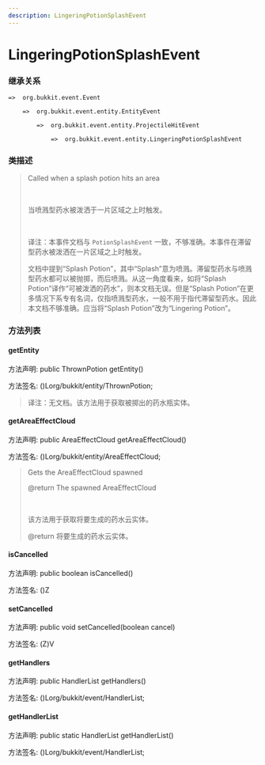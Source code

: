 ```yaml
---
description: LingeringPotionSplashEvent
---
```


# LingeringPotionSplashEvent

### 继承关系

    =>  org.bukkit.event.Event

        =>  org.bukkit.event.entity.EntityEvent

            =>  org.bukkit.event.entity.ProjectileHitEvent

                =>  org.bukkit.event.entity.LingeringPotionSplashEvent

### 类描述

> Called when a splash potion hits an area
> 
> <br>
> 
> 当喷溅型药水被泼洒于一片区域之上时触发。
> 
> <br>
> 
> 译注：本事件文档与 `PotionSplashEvent` 一致，不够准确。本事件在滞留型药水被泼洒在一片区域之上时触发。
> 
> 文档中提到“Splash Potion”，其中“Splash”意为喷溅。滞留型药水与喷溅型药水都可以被抛掷，而后喷溅。从这一角度看来，如将“Splash Potion”译作“可被泼洒的药水”，则本文档无误。但是“Splash Potion”在更多情况下系专有名词，仅指喷溅型药水，一般不用于指代滞留型药水。因此本文档不够准确。应当将“Splash Potion”改为“Lingering Potion”。

### 方法列表

#### getEntity

方法声明: public ThrownPotion getEntity()

方法签名: ()Lorg/bukkit/entity/ThrownPotion;

> 译注：无文档。该方法用于获取被掷出的药水瓶实体。

#### getAreaEffectCloud

方法声明: public AreaEffectCloud getAreaEffectCloud()

方法签名: ()Lorg/bukkit/entity/AreaEffectCloud;

> Gets the AreaEffectCloud spawned
> 
> @return The spawned AreaEffectCloud
> 
> <br>
> 
> 该方法用于获取将要生成的药水云实体。
> 
> @return 将要生成的药水云实体。

#### isCancelled

方法声明: public boolean isCancelled()

方法签名: ()Z

#### setCancelled

方法声明: public void setCancelled(boolean cancel)

方法签名: (Z)V

#### getHandlers

方法声明: public HandlerList getHandlers()

方法签名: ()Lorg/bukkit/event/HandlerList;

#### getHandlerList

方法声明: public static HandlerList getHandlerList()

方法签名: ()Lorg/bukkit/event/HandlerList;